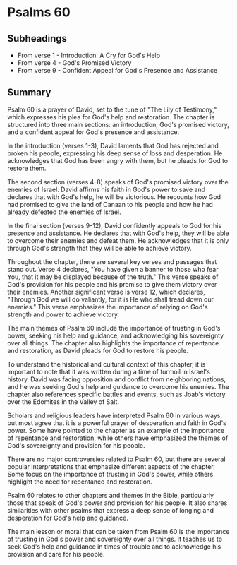 # Psalms 60

## Subheadings

* From verse 1 - Introduction: A Cry for God's Help
* From verse 4 - God's Promised Victory
* From verse 9 - Confident Appeal for God's Presence and Assistance

## Summary

Psalm 60 is a prayer of David, set to the tune of "The Lily of Testimony," which expresses his plea for God's help and restoration. The chapter is structured into three main sections: an introduction, God's promised victory, and a confident appeal for God's presence and assistance.

In the introduction (verses 1-3), David laments that God has rejected and broken his people, expressing his deep sense of loss and desperation. He acknowledges that God has been angry with them, but he pleads for God to restore them.

The second section (verses 4-8) speaks of God's promised victory over the enemies of Israel. David affirms his faith in God's power to save and declares that with God's help, he will be victorious. He recounts how God had promised to give the land of Canaan to his people and how he had already defeated the enemies of Israel.

In the final section (verses 9-12), David confidently appeals to God for his presence and assistance. He declares that with God's help, they will be able to overcome their enemies and defeat them. He acknowledges that it is only through God's strength that they will be able to achieve victory.

Throughout the chapter, there are several key verses and passages that stand out. Verse 4 declares, "You have given a banner to those who fear You, that it may be displayed because of the truth." This verse speaks of God's provision for his people and his promise to give them victory over their enemies. Another significant verse is verse 12, which declares, "Through God we will do valiantly, for it is He who shall tread down our enemies." This verse emphasizes the importance of relying on God's strength and power to achieve victory.

The main themes of Psalm 60 include the importance of trusting in God's power, seeking his help and guidance, and acknowledging his sovereignty over all things. The chapter also highlights the importance of repentance and restoration, as David pleads for God to restore his people.

To understand the historical and cultural context of this chapter, it is important to note that it was written during a time of turmoil in Israel's history. David was facing opposition and conflict from neighboring nations, and he was seeking God's help and guidance to overcome his enemies. The chapter also references specific battles and events, such as Joab's victory over the Edomites in the Valley of Salt.

Scholars and religious leaders have interpreted Psalm 60 in various ways, but most agree that it is a powerful prayer of desperation and faith in God's power. Some have pointed to the chapter as an example of the importance of repentance and restoration, while others have emphasized the themes of God's sovereignty and provision for his people.

There are no major controversies related to Psalm 60, but there are several popular interpretations that emphasize different aspects of the chapter. Some focus on the importance of trusting in God's power, while others highlight the need for repentance and restoration.

Psalm 60 relates to other chapters and themes in the Bible, particularly those that speak of God's power and provision for his people. It also shares similarities with other psalms that express a deep sense of longing and desperation for God's help and guidance.

The main lesson or moral that can be taken from Psalm 60 is the importance of trusting in God's power and sovereignty over all things. It teaches us to seek God's help and guidance in times of trouble and to acknowledge his provision and care for his people.